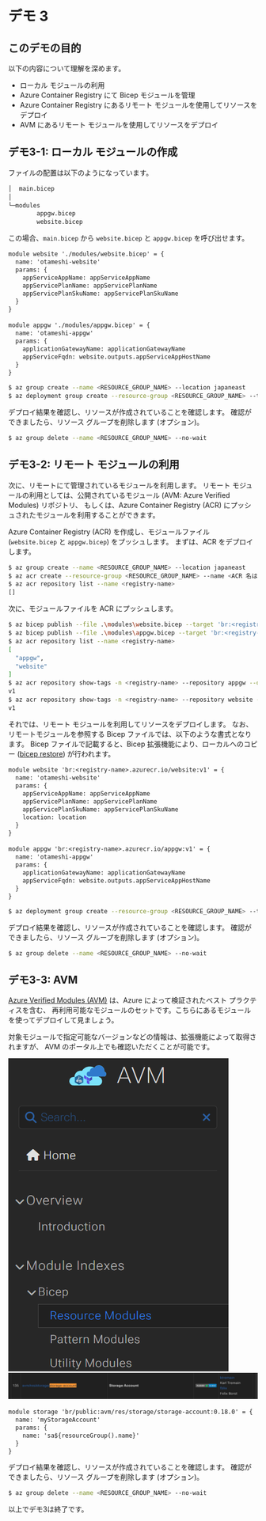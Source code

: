 # デモ 3

## このデモの目的

以下の内容について理解を深めます。

* ローカル モジュールの利用
* Azure Container Registry にて Bicep モジュールを管理
* Azure Container Registry にあるリモート モジュールを使用してリソースをデプロイ
* AVM にあるリモート モジュールを使用してリソースをデプロイ

## デモ3-1: ローカル モジュールの作成

ファイルの配置は以下のようになっています。

```bash
│  main.bicep
│  
└─modules
        appgw.bicep
        website.bicep
```

この場合、```main.bicep``` から ```website.bicep``` と ```appgw.bicep``` を呼び出せます。

```bicep
module website './modules/website.bicep' = {
  name: 'otameshi-website'
  params: {
    appServiceAppName: appServiceAppName
    appServicePlanName: appServicePlanName
    appServicePlanSkuName: appServicePlanSkuName
  }
}

module appgw './modules/appgw.bicep' = {
  name: 'otameshi-appgw'
  params: {
    applicationGatewayName: applicationGatewayName
    appServiceFqdn: website.outputs.appServiceAppHostName
  }
}
```

```bash
$ az group create --name <RESOURCE_GROUP_NAME> --location japaneast
$ az deployment group create --resource-group <RESOURCE_GROUP_NAME> --template-file .\modules\website.bicep
```

デプロイ結果を確認し、リソースが作成されていることを確認します。
確認ができましたら、リソース グループを削除します (オプション)。

```bash
$ az group delete --name <RESOURCE_GROUP_NAME> --no-wait
```

## デモ3-2: リモート モジュールの利用

次に、リモートにて管理されているモジュールを利用します。
リモート モジュールの利用としては、公開されているモジュール (AVM: Azure Verified Modules) リポジトリ、
もしくは、Azure Container Registry (ACR) にプッシュされたモジュールを利用することができます。

Azure Container Registry (ACR) を作成し、モジュールファイル (```website.bicep``` と ```appgw.bicep```) をプッシュします。
まずは、ACR をデプロイします。

```bash
$ az group create --name <RESOURCE_GROUP_NAME> --location japaneast
$ az acr create --resource-group <RESOURCE_GROUP_NAME> --name <ACR 名はグローバルで一意になる必要があります> --sku Basic --location japaneast
$ az acr repository list --name <registry-name>
[]
```

次に、モジュールファイルを ACR にプッシュします。

```bash
$ az bicep publish --file .\modules\website.bicep --target 'br:<registry-name>.azurecr.io/website:v1'
$ az bicep publish --file .\modules\appgw.bicep --target 'br:<registry-name>.azurecr.io/appgw:v1'
$ az acr repository list --name <registry-name>           
[
  "appgw",
  "website"
]
$ az acr repository show-tags -n <registry-name> --repository appgw --output tsv
v1
$ az acr repository show-tags -n <registry-name> --repository website --output tsv
v1
```

それでは、リモート モジュールを利用してリソースをデプロイします。
なお、リモートモジュールを参照する Bicep ファイルでは、以下のような書式となります。
Bicep ファイルで記載すると、Bicep 拡張機能により、ローカルへのコピー ([bicep restore](https://learn.microsoft.com/ja-jp/azure/azure-resource-manager/bicep/bicep-cli#restore)) が行われます。

```bicep
module website 'br:<registry-name>.azurecr.io/website:v1' = {
  name: 'otameshi-website'
  params: {
    appServiceAppName: appServiceAppName
    appServicePlanName: appServicePlanName
    appServicePlanSkuName: appServicePlanSkuName
    location: location
  }
}

module appgw 'br:<registry-name>.azurecr.io/appgw:v1' = {
  name: 'otameshi-appgw'
  params: {
    applicationGatewayName: applicationGatewayName
    appServiceFqdn: website.outputs.appServiceAppHostName
  }
}
```

```bash
$ az deployment group create --resource-group <RESOURCE_GROUP_NAME> --template-file .\main2.bicep
```

デプロイ結果を確認し、リソースが作成されていることを確認します。
確認ができましたら、リソース グループを削除します (オプション)。

```bash
$ az group delete --name <RESOURCE_GROUP_NAME> --no-wait
```

## デモ3-3: AVM

[Azure Verified Modules (AVM)](https://azure.github.io/Azure-Verified-Modules/indexes/bicep/) は、Azure によって検証されたベスト プラクティスを含む、
再利用可能なモジュールのセットです。こちらにあるモジュールを使ってデプロイして見ましょう。

対象モジュールで指定可能なバージョンなどの情報は、拡張機能によって取得されますが、
AVM のポータル上でも確認いただくことが可能です。

![alt text](./imgs/image-1.png)
![alt text](./imgs/image.png)

```bicep
module storage 'br/public:avm/res/storage/storage-account:0.18.0' = {
  name: 'myStorageAccount'
  params: {
    name: 'sa${resourceGroup().name}'
  }
}
```

デプロイ結果を確認し、リソースが作成されていることを確認します。
確認ができましたら、リソース グループを削除します (オプション)。

```bash
$ az group delete --name <RESOURCE_GROUP_NAME> --no-wait
```

以上でデモ3は終了です。